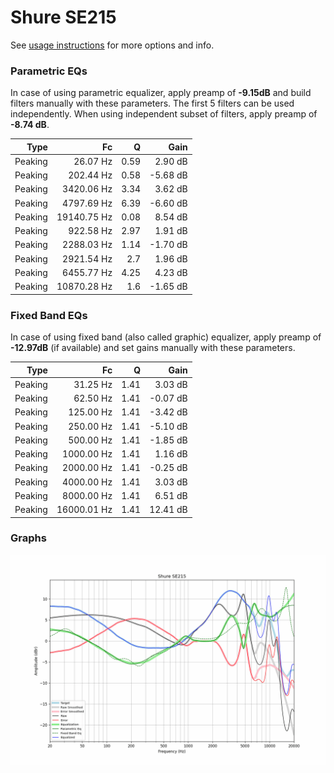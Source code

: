# Shure SE215
See [usage instructions](https://github.com/jaakkopasanen/AutoEq#usage) for more options and info.

### Parametric EQs
In case of using parametric equalizer, apply preamp of **-9.15dB** and build filters manually
with these parameters. The first 5 filters can be used independently.
When using independent subset of filters, apply preamp of **-8.74 dB**.

| Type    | Fc          |    Q | Gain     |
|--------:|------------:|-----:|---------:|
| Peaking | 26.07 Hz    | 0.59 | 2.90 dB  |
| Peaking | 202.44 Hz   | 0.58 | -5.68 dB |
| Peaking | 3420.06 Hz  | 3.34 | 3.62 dB  |
| Peaking | 4797.69 Hz  | 6.39 | -6.60 dB |
| Peaking | 19140.75 Hz | 0.08 | 8.54 dB  |
| Peaking | 922.58 Hz   | 2.97 | 1.91 dB  |
| Peaking | 2288.03 Hz  | 1.14 | -1.70 dB |
| Peaking | 2921.54 Hz  | 2.7  | 1.96 dB  |
| Peaking | 6455.77 Hz  | 4.25 | 4.23 dB  |
| Peaking | 10870.28 Hz | 1.6  | -1.65 dB |

### Fixed Band EQs
In case of using fixed band (also called graphic) equalizer, apply preamp of **-12.97dB**
(if available) and set gains manually with these parameters.

| Type    | Fc          |    Q | Gain     |
|--------:|------------:|-----:|---------:|
| Peaking | 31.25 Hz    | 1.41 | 3.03 dB  |
| Peaking | 62.50 Hz    | 1.41 | -0.07 dB |
| Peaking | 125.00 Hz   | 1.41 | -3.42 dB |
| Peaking | 250.00 Hz   | 1.41 | -5.10 dB |
| Peaking | 500.00 Hz   | 1.41 | -1.85 dB |
| Peaking | 1000.00 Hz  | 1.41 | 1.16 dB  |
| Peaking | 2000.00 Hz  | 1.41 | -0.25 dB |
| Peaking | 4000.00 Hz  | 1.41 | 3.03 dB  |
| Peaking | 8000.00 Hz  | 1.41 | 6.51 dB  |
| Peaking | 16000.01 Hz | 1.41 | 12.41 dB |

### Graphs
![](./Shure%20SE215.png)